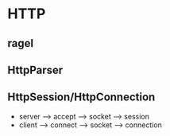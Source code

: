 # HTTP

## ragel

## HttpParser

## HttpSession/HttpConnection
- server --> accept --> socket --> session
- client --> connect --> socket --> connection